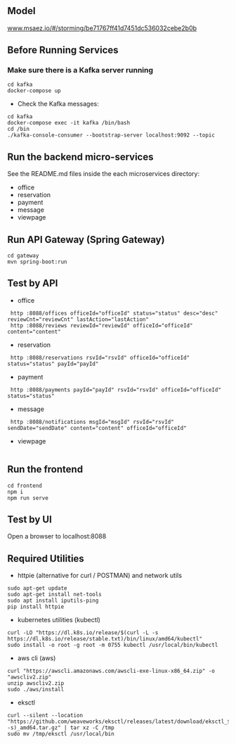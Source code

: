 # 

## Model
www.msaez.io/#/storming/be71767ff41d7451dc536032cebe2b0b

## Before Running Services
### Make sure there is a Kafka server running
```
cd kafka
docker-compose up
```
- Check the Kafka messages:
```
cd kafka
docker-compose exec -it kafka /bin/bash
cd /bin
./kafka-console-consumer --bootstrap-server localhost:9092 --topic
```

## Run the backend micro-services
See the README.md files inside the each microservices directory:

- office
- reservation
- payment
- message
- viewpage


## Run API Gateway (Spring Gateway)
```
cd gateway
mvn spring-boot:run
```

## Test by API
- office
```
 http :8088/offices officeId="officeId" status="status" desc="desc" reviewCnt="reviewCnt" lastAction="lastAction" 
 http :8088/reviews reviewId="reviewId" officeId="officeId" content="content" 
```
- reservation
```
 http :8088/reservations rsvId="rsvId" officeId="officeId" status="status" payId="payId" 
```
- payment
```
 http :8088/payments payId="payId" rsvId="rsvId" officeId="officeId" status="status" 
```
- message
```
 http :8088/notifications msgId="msgId" rsvId="rsvId" sendDate="sendDate" content="content" officeId="officeId" 
```
- viewpage
```
```


## Run the frontend
```
cd frontend
npm i
npm run serve
```

## Test by UI
Open a browser to localhost:8088

## Required Utilities

- httpie (alternative for curl / POSTMAN) and network utils
```
sudo apt-get update
sudo apt-get install net-tools
sudo apt install iputils-ping
pip install httpie
```

- kubernetes utilities (kubectl)
```
curl -LO "https://dl.k8s.io/release/$(curl -L -s https://dl.k8s.io/release/stable.txt)/bin/linux/amd64/kubectl"
sudo install -o root -g root -m 0755 kubectl /usr/local/bin/kubectl
```

- aws cli (aws)
```
curl "https://awscli.amazonaws.com/awscli-exe-linux-x86_64.zip" -o "awscliv2.zip"
unzip awscliv2.zip
sudo ./aws/install
```

- eksctl 
```
curl --silent --location "https://github.com/weaveworks/eksctl/releases/latest/download/eksctl_$(uname -s)_amd64.tar.gz" | tar xz -C /tmp
sudo mv /tmp/eksctl /usr/local/bin
```

